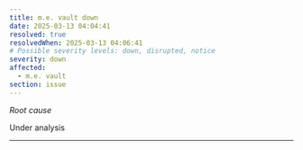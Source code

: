 ```yaml
---
title: m.e. vault down
date: 2025-03-13 04:04:41
resolved: true
resolvedWhen: 2025-03-13 04:06:41
# Possible severity levels: down, disrupted, notice
severity: down
affected:
  - m.e. vault
section: issue
---
```


*Root cause*

Under analysis

---


